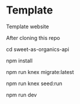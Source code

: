# Template
Template website

After cloning this repo

cd sweet-as-organics-api

npm install

npm run knex migrate:latest

npm run knex seed:run

npm run dev
